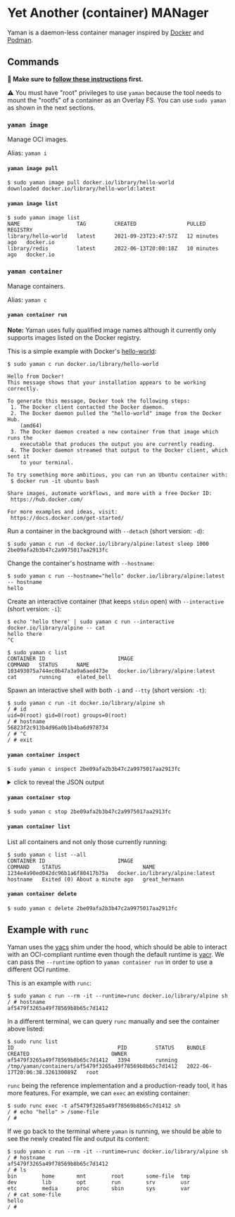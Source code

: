 # Yet Another (container) MANager

Yaman is a daemon-less container manager inspired by [Docker][] and [Podman][].

## Commands

**👋 Make sure to [follow these instructions](../../README.md#building-this-project) first.**

⚠️ You must have "root" privileges to use `yaman` because the tool needs to mount the "rootfs" of a container as an Overlay FS. You can use `sudo yaman` as shown in the next sections.

### `yaman image`

Manage OCI images.

Alias: `yaman i`

#### `yaman image pull`

```
$ sudo yaman image pull docker.io/library/hello-world
downloaded docker.io/library/hello-world:latest
```

#### `yaman image list`

```
$ sudo yaman image list
NAME                  TAG         CREATED                PULLED           REGISTRY
library/hello-world   latest      2021-09-23T23:47:57Z   12 minutes ago   docker.io
library/redis         latest      2022-06-13T20:08:18Z   10 minutes ago   docker.io
```

### `yaman container`

Manage containers.

Alias: `yaman c`

#### `yaman container run`

**Note:** Yaman uses fully qualified image names although it currently only supports images listed on the Docker registry.

This is a simple example with Docker's [hello-world][hello-world-docker]:

```
$ sudo yaman c run docker.io/library/hello-world

Hello from Docker!
This message shows that your installation appears to be working correctly.

To generate this message, Docker took the following steps:
 1. The Docker client contacted the Docker daemon.
 2. The Docker daemon pulled the "hello-world" image from the Docker Hub.
    (amd64)
 3. The Docker daemon created a new container from that image which runs the
    executable that produces the output you are currently reading.
 4. The Docker daemon streamed that output to the Docker client, which sent it
    to your terminal.

To try something more ambitious, you can run an Ubuntu container with:
 $ docker run -it ubuntu bash

Share images, automate workflows, and more with a free Docker ID:
 https://hub.docker.com/

For more examples and ideas, visit:
 https://docs.docker.com/get-started/

```

Run a container in the background with `--detach` (short version: `-d`):

```
$ sudo yaman c run -d docker.io/library/alpine:latest sleep 1000
2be09afa2b3b47c2a9975017aa2913fc
```

Change the container's hostname with `--hostname`:

```
$ sudo yaman c run --hostname="hello" docker.io/library/alpine:latest -- hostname
hello
```

Create an interactive container (that keeps `stdin` open) with `--interactive` (short version: `-i`):

```
$ echo 'hello there' | sudo yaman c run --interactive docker.io/library/alpine -- cat
hello there
^C

$ sudo yaman c list
CONTAINER ID                       IMAGE                             COMMAND   STATUS      NAME
103493075a744ec0b47a3a9a6aed473e   docker.io/library/alpine:latest   cat       running     elated_bell
```

Spawn an interactive shell with both `-i` and `--tty` (short version: `-t`):

```
$ sudo yaman c run -it docker.io/library/alpine sh
/ # id
uid=0(root) gid=0(root) groups=0(root)
/ # hostname
56823f2c913b4d96a0b1b4ba6d978734
/ # ^C
/ # exit
```

#### `yaman container inspect`

```
$ sudo yaman c inspect 2be09afa2b3b47c2a9975017aa2913fc
```

<details>
<summary>click to reveal the JSON output</summary>

```json
{
  "Id": "2be09afa2b3b47c2a9975017aa2913fc",
  "Root": "/run/yaman/containers/2be09afa2b3b47c2a9975017aa2913fc",
  "Config": {
    "ociVersion": "1.0.2",
    "process": {
      "user": {
        "uid": 0,
        "gid": 0
      },
      "args": [
        "sleep",
        "1000"
      ],
      "env": [
        "PATH=/usr/local/sbin:/usr/local/bin:/usr/sbin:/usr/bin:/sbin:/bin"
      ],
      "cwd": "/"
    },
    "root": {
      "path": "/run/yaman/containers/2be09afa2b3b47c2a9975017aa2913fc/rootfs"
    },
    "hostname": "2be09afa2b3b47c2a9975017aa2913fc",
    "mounts": [
      {
        "destination": "/proc",
        "type": "proc",
        "source": "proc"
      },
      {
        "destination": "/dev",
        "type": "tmpfs",
        "source": "tmpfs",
        "options": [
          "nosuid",
          "strictatime",
          "mode=755",
          "size=65536k"
        ]
      },
      {
        "destination": "/dev/pts",
        "type": "devpts",
        "source": "devpts",
        "options": [
          "nosuid",
          "noexec",
          "newinstance",
          "ptmxmode=0666",
          "mode=0620"
        ]
      },
      {
        "destination": "/dev/shm",
        "type": "tmpfs",
        "source": "shm",
        "options": [
          "nosuid",
          "noexec",
          "nodev",
          "mode=1777",
          "size=65536k"
        ]
      },
      {
        "destination": "/dev/mqueue",
        "type": "mqueue",
        "source": "mqueue",
        "options": [
          "nosuid",
          "noexec",
          "nodev"
        ]
      },
      {
        "destination": "/sys",
        "type": "none",
        "source": "/sys",
        "options": [
          "rbind",
          "nosuid",
          "noexec",
          "nodev",
          "ro"
        ]
      }
    ],
    "linux": {
      "uidMappings": [
        {
          "containerID": 0,
          "hostID": 0,
          "size": 1
        }
      ],
      "gidMappings": [
        {
          "containerID": 0,
          "hostID": 0,
          "size": 1
        }
      ],
      "namespaces": [
        {
          "type": "pid"
        },
        {
          "type": "ipc"
        },
        {
          "type": "uts"
        },
        {
          "type": "mount"
        },
        {
          "type": "user"
        }
      ]
    }
  },
  "Options": {
    "Name": "jovial_banach",
    "Command": [
      "sleep",
      "1000"
    ],
    "Remove": false,
    "Hostname": "",
    "Tty": false
  },
  "Created": "2022-06-16T22:44:20.94104793+02:00",
  "Started": "2022-06-16T22:44:21.009890159+02:00",
  "Exited": "0001-01-01T00:00:00Z",
  "Image": {
    "Hostname": "docker.io",
    "Name": "library/alpine",
    "Version": "latest",
    "BaseDir": "/run/yaman/images/docker.io/library/alpine/latest",
    "Config": {
      "created": "2022-05-23T19:19:31.970967174Z",
      "architecture": "amd64",
      "os": "linux",
      "config": {
        "Env": [
          "PATH=/usr/local/sbin:/usr/local/bin:/usr/sbin:/usr/bin:/sbin:/bin"
        ],
        "Cmd": [
          "/bin/sh"
        ]
      },
      "rootfs": {
        "type": "layers",
        "diff_ids": [
          "sha256:24302eb7d9085da80f016e7e4ae55417e412fb7e0a8021e95e3b60c67cde557d"
        ]
      },
      "history": [
        {
          "created": "2022-05-23T19:19:30.413290187Z",
          "created_by": "/bin/sh -c #(nop) ADD file:8e81116368669ed3dd361bc898d61bff249f524139a239fdaf3ec46869a39921 in / "
        },
        {
          "created": "2022-05-23T19:19:31.970967174Z",
          "created_by": "/bin/sh -c #(nop)  CMD [\"/bin/sh\"]",
          "empty_layer": true
        }
      ]
    },
    "Manifest": {
      "schemaVersion": 2,
      "mediaType": "application/vnd.docker.distribution.manifest.v2+json",
      "config": {
        "mediaType": "application/vnd.docker.container.image.v1+json",
        "digest": "sha256:e66264b98777e12192600bf9b4d663655c98a090072e1bab49e233d7531d1294",
        "size": 1472
      },
      "layers": [
        {
          "mediaType": "application/vnd.docker.image.rootfs.diff.tar.gzip",
          "digest": "sha256:2408cc74d12b6cd092bb8b516ba7d5e290f485d3eb9672efc00f0583730179e8",
          "size": 2798889
        }
      ]
    }
  },
  "Shim": {
    "State": {
      "ociVersion": "1.0.2",
      "id": "2be09afa2b3b47c2a9975017aa2913fc",
      "status": "running",
      "pid": 190288,
      "bundle": "/run/yaman/containers/2be09afa2b3b47c2a9975017aa2913fc"
    },
    "Status": {},
    "Options": {
      "Runtime": "yacr"
    },
    "SocketPath": "/run/yacs/2be09afa2b3b47c2a9975017aa2913fc/shim.sock"
  }
}
```
</details>

#### `yaman container stop`

```
$ sudo yaman c stop 2be09afa2b3b47c2a9975017aa2913fc
```

#### `yaman container list`

List all containers and not only those currently running:

```
$ sudo yaman c list --all
CONTAINER ID                       IMAGE                             COMMAND    STATUS                          NAME
1234e4a90ed042dc96b1a6f80417b75a   docker.io/library/alpine:latest   hostname   Exited (0) About a minute ago   great_hermann
```

#### `yaman container delete`

```
$ sudo yaman c delete 2be09afa2b3b47c2a9975017aa2913fc
```

## Example with `runc`

Yaman uses the [yacs](../yacs/README.md) shim under the hood, which should be able to interact with an OCI-compliant runtime even though the default runtime is [yacr](../yacr/README.md). We can pass the `--runtime` option to `yaman container run` in order to use a different OCI runtime.

This is an example with `runc`:

```
$ sudo yaman c run --rm -it --runtime=runc docker.io/library/alpine sh
/ # hostname
af5479f3265a49f78569b8b65c7d1412
```

In a different terminal, we can query `runc` manually and see the container above listed:

```
$ sudo runc list
ID                                 PID         STATUS    BUNDLE                                                   CREATED                          OWNER
af5479f3265a49f78569b8b65c7d1412   3394        running   /tmp/yaman/containers/af5479f3265a49f78569b8b65c7d1412   2022-06-17T20:06:38.326130089Z   root
```

`runc` being the reference implementation and a production-ready tool, it has more features. For example, we can `exec` an existing container:

```
$ sudo runc exec -t af5479f3265a49f78569b8b65c7d1412 sh
/ # echo "hello" > /some-file
/ #
```

If we go back to the terminal where `yaman` is running, we should be able to see the newly created file and output its content:

```
$ sudo yaman c run --rm -it --runtime=runc docker.io/library/alpine sh
/ # hostname
af5479f3265a49f78569b8b65c7d1412
/ # ls
bin        home       mnt        root       some-file  tmp
dev        lib        opt        run        srv        usr
etc        media      proc       sbin       sys        var
/ # cat some-file
hello
/ #
```

[docker]: https://docs.docker.com/reference/
[podman]: https://docs.podman.io/en/latest/
[hello-world-docker]: https://hub.docker.com/_/hello-world
